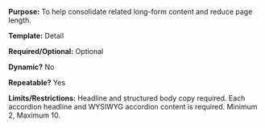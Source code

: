 **Purpose:** To help consolidate related long-form content and reduce page length.

**Template:** Detail

**Required/Optional:** Optional

**Dynamic?** No

**Repeatable?** Yes

**Limits/Restrictions:** Headline and structured body copy required. Each accordion headline and WYSIWYG accordion content is required. Minimum 2, Maximum 10.